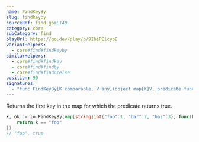 ```yaml
---
name: FindKeyBy
slug: findkeyby
sourceRef: find.go#L140
category: core
subCategory: find
playUrl: https://go.dev/play/p/9IbiPElcyo8
variantHelpers:
  - core#find#findkeyby
similarHelpers:
  - core#find#findkey
  - core#find#findby
  - core#find#findorelse
position: 90
signatures:
  - "func FindKeyBy[K comparable, V any](object map[K]V, predicate func(key K, value V) bool) (K, bool)"
---
```


Returns the first key in the map for which the predicate returns true.

```go
k, ok := lo.FindKeyBy(map[string]int{"foo":1, "bar":2, "baz":3}, func(k string, v int) bool {
    return k == "foo"
})
// "foo", true
```


